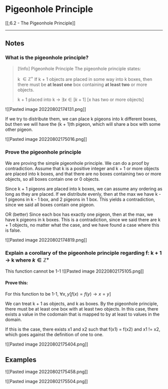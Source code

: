 # Pigeonhole Principle

[[;6.2 - The Pigeonhole Principle]]

---

## Notes

### What is the pigeonhole principle?

>[!info] Pigeonhole Principle
>The pigeonhole principle states:
>
>k $\in \mathbb{Z}^+$
>If k + 1 objects are placed in some way into k boxes, then there must be **at least one** box containing **at least two** or more objects. 
>
>k + 1 placed into k → $\exists x \in [k + 1]$ [x has two or more objects]
>


![[Pasted image 20220802174131.png]]

If we try to distribute them, we can place k pigeons into k different boxes, but then we will have the (k + 1)th pigeon, which will share a box with some other pigeon. 


![[Pasted image 20220802175016.png]]

### Prove the pigeonhole principle
We are proving the simple pigeonhole principle.
We can do a proof by contradiction.
Assume that k is a positive integer and k + 1 or more objects are placed into k boxes, and that there are no boxes containing two or more objects, so all boxes contain one or 0 objects. 

Since k + 1 pigeons are placed into k boxes, we can assume any ordering as long as they are placed. If we distribute evenly, then at the max we have k - 1 pigeons in k - 1 box, and 2 pigeons in 1 box. This yields a contradiction, since we said all boxes contain one pigeon. 

OR (better)
Since each box has exactly one pigeon, then at the max, we have k pigeons in k boxes. This is a contradiction, since we said there are k + 1 objects, no matter what the case, and we have found a case where this is false. 


![[Pasted image 20220802174819.png]]

### Explain a corollary of the pigeonhole principle regarding f: k + 1 → k   where $k \in \mathbb{Z}^+$

This function cannot be 1-1
![[Pasted image 20220802175105.png]]

#### Prove this:
For this function to be 1-1, $\forall x, y [f(x) = f(y) \to x = y]$

We can treat k + 1 as objects, and k as boxes. By the pigeonhole principle, there must be at least one box with at least two objects. In this case, there exists a value in the codomain that is mapped to by at least to values in the domain. 

If this is the case, there exists x1 and x2 such that f(x1) = f(x2) and x1 != x2, which goes against the definition of one to one. 

![[Pasted image 20220802175404.png]]


## Examples

![[Pasted image 20220802175458.png]]

![[Pasted image 20220802175504.png]]